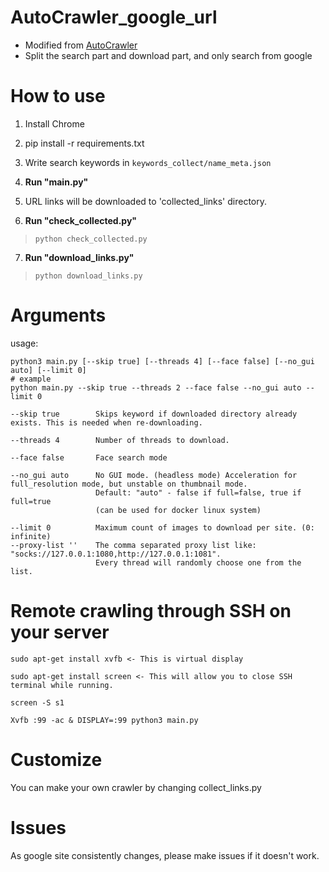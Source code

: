 # AutoCrawler_google_url

- Modified from [AutoCrawler](https://github.com/YoongiKim/AutoCrawler)
- Split the search part and download part, and only search from google

# How to use

1. Install Chrome

2. pip install -r requirements.txt

3. Write search keywords in `keywords_collect/name_meta.json`

4. **Run "main.py"**

5. URL links will be downloaded to 'collected_links' directory.

6. **Run "check_collected.py"**
  > `python check_collected.py`

7. **Run "download_links.py"**
  > `python download_links.py`

# Arguments
usage:
```
python3 main.py [--skip true] [--threads 4] [--face false] [--no_gui auto] [--limit 0]
# example
python main.py --skip true --threads 2 --face false --no_gui auto --limit 0
```

```
--skip true        Skips keyword if downloaded directory already exists. This is needed when re-downloading.

--threads 4        Number of threads to download.

--face false       Face search mode

--no_gui auto      No GUI mode. (headless mode) Acceleration for full_resolution mode, but unstable on thumbnail mode.
                   Default: "auto" - false if full=false, true if full=true
                   (can be used for docker linux system)
                   
--limit 0          Maximum count of images to download per site. (0: infinite)
--proxy-list ''    The comma separated proxy list like: "socks://127.0.0.1:1080,http://127.0.0.1:1081".
                   Every thread will randomly choose one from the list.
```

# Remote crawling through SSH on your server

```
sudo apt-get install xvfb <- This is virtual display

sudo apt-get install screen <- This will allow you to close SSH terminal while running.

screen -S s1

Xvfb :99 -ac & DISPLAY=:99 python3 main.py
```

# Customize

You can make your own crawler by changing collect_links.py

# Issues

As google site consistently changes, please make issues if it doesn't work.
